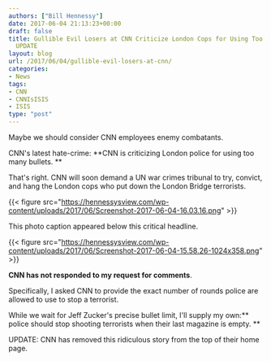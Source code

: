 ```yaml
---
authors: ["Bill Hennessy"]
date: 2017-06-04 21:13:23+00:00
draft: false
title: Gullible Evil Losers at CNN Criticize London Cops for Using Too Many Bullets.
  UPDATE
layout: blog
url: /2017/06/04/gullible-evil-losers-at-cnn/
categories:
- News
tags:
- CNN
- CNNIsISIS
- ISIS
type: "post"
---
```


Maybe we should consider CNN employees enemy combatants.

CNN's latest hate-crime: **CNN is criticizing London police for using too many bullets. **

That's right. CNN will soon demand a UN war crimes tribunal to try, convict, and hang the London cops who put down the London Bridge terrorists.

{{< figure src="https://hennessysview.com/wp-content/uploads/2017/06/Screenshot-2017-06-04-16.03.16.png" >}}


This photo caption appeared below this critical headline.

{{< figure src="https://hennessysview.com/wp-content/uploads/2017/06/Screenshot-2017-06-04-15.58.26-1024x358.png" >}}


**CNN has not responded to my request for comments**.

Specifically, I asked CNN to provide the exact number of rounds police are allowed to use to stop a terrorist.

While we wait for Jeff Zucker's precise bullet limit, I'll supply my own:** police should stop shooting terrorists when their last magazine is empty. **

UPDATE: CNN has removed this ridiculous story from the top of their home page.
